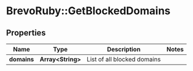 # BrevoRuby::GetBlockedDomains

## Properties
Name | Type | Description | Notes
------------ | ------------- | ------------- | -------------
**domains** | **Array&lt;String&gt;** | List of all blocked domains | 


